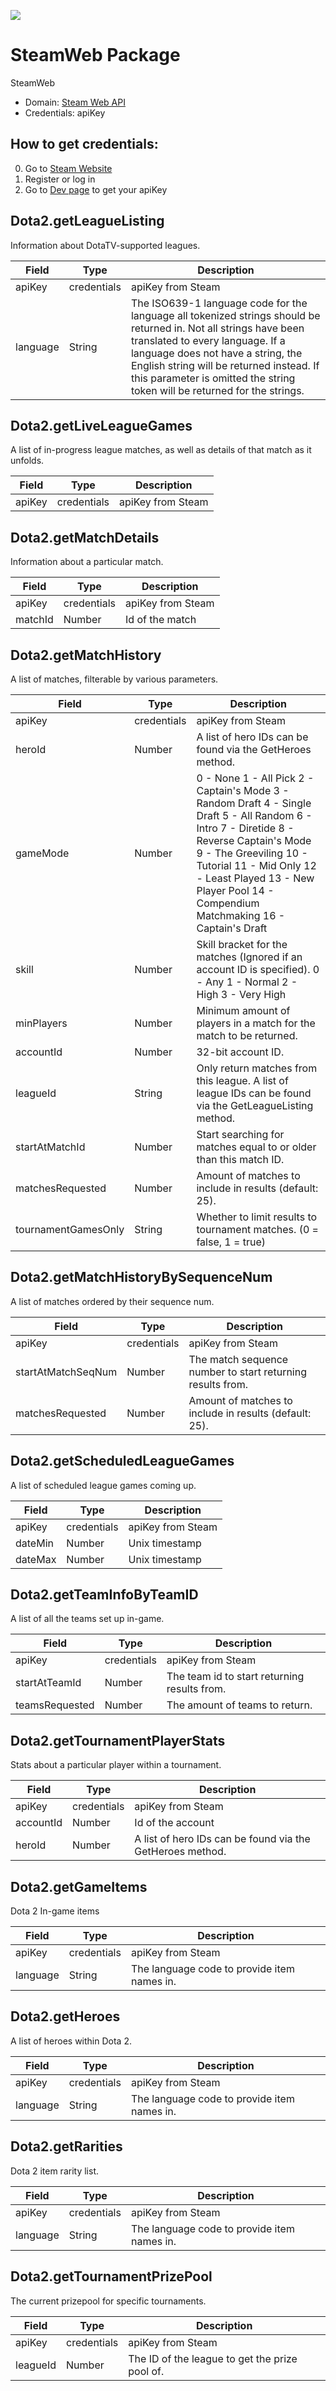 [![](https://scdn.rapidapi.com/RapidAPI_banner.png)](https://rapidapi.com/package/Dota2/functions?utm_source=RapidAPIGitHub_Dota2Functions&utm_medium=button&utm_content=RapidAPI_GitHub)

# SteamWeb Package
SteamWeb
* Domain: [Steam Web API](http://steampowered.com)
* Credentials: apiKey

## How to get credentials: 
0. Go to [Steam Website](http://steampowered.com)
1. Register or log in
2. Go to [Dev page](http://steamcommunity.com/dev/registerkey) to get your apiKey

## Dota2.getLeagueListing
Information about DotaTV-supported leagues.

| Field   | Type       | Description
|---------|------------|----------
| apiKey  | credentials| apiKey from Steam
| language| String     | The ISO639-1 language code for the language all tokenized strings should be returned in. Not all strings have been translated to every language. If a language does not have a string, the English string will be returned instead. If this parameter is omitted the string token will be returned for the strings.

## Dota2.getLiveLeagueGames
A list of in-progress league matches, as well as details of that match as it unfolds.

| Field | Type       | Description
|-------|------------|----------
| apiKey| credentials| apiKey from Steam

## Dota2.getMatchDetails
Information about a particular match.

| Field  | Type       | Description
|--------|------------|----------
| apiKey | credentials| apiKey from Steam
| matchId| Number     | Id of the match

## Dota2.getMatchHistory
A list of matches, filterable by various parameters.

| Field              | Type       | Description
|--------------------|------------|----------
| apiKey             | credentials| apiKey from Steam
| heroId             | Number     | A list of hero IDs can be found via the GetHeroes method.
| gameMode           | Number     | 0 - None 1 - All Pick 2 - Captain's Mode 3 - Random Draft 4 - Single Draft 5 - All Random  6 - Intro  7 - Diretide 8 - Reverse Captain's Mode 9 - The Greeviling 10 - Tutorial 11 - Mid Only 12 - Least Played 13 - New Player Pool 14 - Compendium Matchmaking 16 - Captain's Draft
| skill              | Number     | Skill bracket for the matches (Ignored if an account ID is specified). 0 - Any 1 - Normal 2 - High 3 - Very High
| minPlayers         | Number     | Minimum amount of players in a match for the match to be returned.
| accountId          | Number     | 32-bit account ID.
| leagueId           | String     | Only return matches from this league. A list of league IDs can be found via the GetLeagueListing method.
| startAtMatchId     | Number     | Start searching for matches equal to or older than this match ID.
| matchesRequested   | Number     | Amount of matches to include in results (default: 25).
| tournamentGamesOnly| String     | Whether to limit results to tournament matches. (0 = false, 1 = true)

## Dota2.getMatchHistoryBySequenceNum
A list of matches ordered by their sequence num.

| Field             | Type       | Description
|-------------------|------------|----------
| apiKey            | credentials| apiKey from Steam
| startAtMatchSeqNum| Number     | The match sequence number to start returning results from.
| matchesRequested  | Number     | Amount of matches to include in results (default: 25).

## Dota2.getScheduledLeagueGames
A list of scheduled league games coming up.

| Field  | Type       | Description
|--------|------------|----------
| apiKey | credentials| apiKey from Steam
| dateMin| Number     | Unix timestamp
| dateMax| Number     | Unix timestamp

## Dota2.getTeamInfoByTeamID
A list of all the teams set up in-game.

| Field         | Type       | Description
|---------------|------------|----------
| apiKey        | credentials| apiKey from Steam
| startAtTeamId | Number     | The team id to start returning results from.
| teamsRequested| Number     | The amount of teams to return.

## Dota2.getTournamentPlayerStats
Stats about a particular player within a tournament.

| Field    | Type       | Description
|----------|------------|----------
| apiKey   | credentials| apiKey from Steam
| accountId| Number     | Id of the account
| heroId   | Number     | A list of hero IDs can be found via the GetHeroes method.

## Dota2.getGameItems
Dota 2 In-game items

| Field   | Type       | Description
|---------|------------|----------
| apiKey  | credentials| apiKey from Steam
| language| String     | The language code to provide item names in.

## Dota2.getHeroes
A list of heroes within Dota 2.

| Field   | Type       | Description
|---------|------------|----------
| apiKey  | credentials| apiKey from Steam
| language| String     | The language code to provide item names in.

## Dota2.getRarities
Dota 2 item rarity list.

| Field   | Type       | Description
|---------|------------|----------
| apiKey  | credentials| apiKey from Steam
| language| String     | The language code to provide item names in.

## Dota2.getTournamentPrizePool
The current prizepool for specific tournaments.

| Field   | Type       | Description
|---------|------------|----------
| apiKey  | credentials| apiKey from Steam
| leagueId| Number     | The ID of the league to get the prize pool of.

